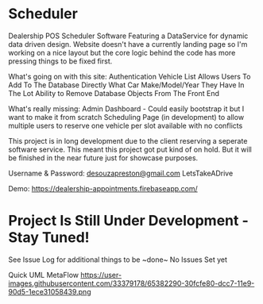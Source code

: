 # Scheduler
Dealership POS Scheduler Software Featuring a DataService for dynamic data driven design. 
Website doesn't have a currently landing page so I'm working on a nice layout but the core logic behind the code has more pressing things to be fixed first. 

What's going on with this site:
Authentication
Vehicle List Allows Users To Add To The Database Directly What Car Make/Model/Year They Have In The Lot
Ability to Remove Database Objects From The Front End

What's really missing:
Admin Dashboard - Could easily bootstrap it but I want to make it from scratch
Scheduling Page (in development) to allow multiple users to reserve one vehicle per slot available with no conflicts

This project is in long development due to the client reserving a seperate software service. This meant this project got put kind of on hold. But it will be finished in the near future just for showcase purposes.

Username & Password:
desouzapreston@gmail.com
LetsTakeADrive

Demo: 
https://dealership-appointments.firebaseapp.com/

# Project Is Still Under Development - Stay Tuned!

See Issue Log for additional things to be ~done~
No Issues Set yet

Quick UML MetaFlow
https://user-images.githubusercontent.com/33379178/65382290-30fcfe80-dcc7-11e9-90d5-1ece31058439.png

